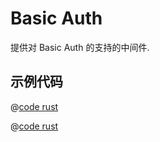 # Basic Auth

提供对 Basic Auth 的支持的中间件.

## 示例代码

<CodeGroup>
  <CodeGroupItem title="main.rs" active>

@[code rust](../../../../codes/basic-auth/src/main.rs)

  </CodeGroupItem>
  <CodeGroupItem title="Cargo.toml">

@[code rust](../../../../codes/basic-auth/Cargo.toml)

  </CodeGroupItem>
</CodeGroup>